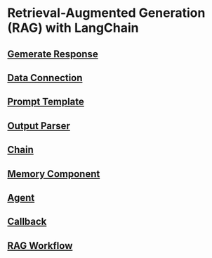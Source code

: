 # Retrieval-Augmented Generation (RAG) with LangChain

## [Gemerate Response](https://github.com/johnson70630/Langchain-overview/blob/main/Langchain_overview/1_generate_responses.ipynb)

## [Data Connection](https://github.com/johnson70630/Langchain-overview/blob/main/Langchain_overview/2_data_connection.ipynb)

## [Prompt Template](https://github.com/johnson70630/Langchain-overview/blob/main/Langchain_overview/3_prompt_template.ipynb)

## [Output Parser](https://github.com/johnson70630/Langchain-overview/blob/main/Langchain_overview/4_output_parser.ipynb)

## [Chain](https://github.com/johnson70630/Langchain-overview/blob/main/Langchain_overview/5_chain.ipynb)

## [Memory Component](https://github.com/johnson70630/Langchain-overview/blob/main/Langchain_overview/6_memory_component.ipynb)

## [Agent](https://github.com/johnson70630/Langchain-overview/blob/main/Langchain_overview/7_agent.ipynb)

## [Callback](https://github.com/johnson70630/Langchain-overview/blob/main/Langchain_overview/8_callback.ipynb)

## [RAG Workflow](https://github.com/johnson70630/Langchain-overview/blob/main/Langchain_overview/9_rag_workflow.ipynb)
